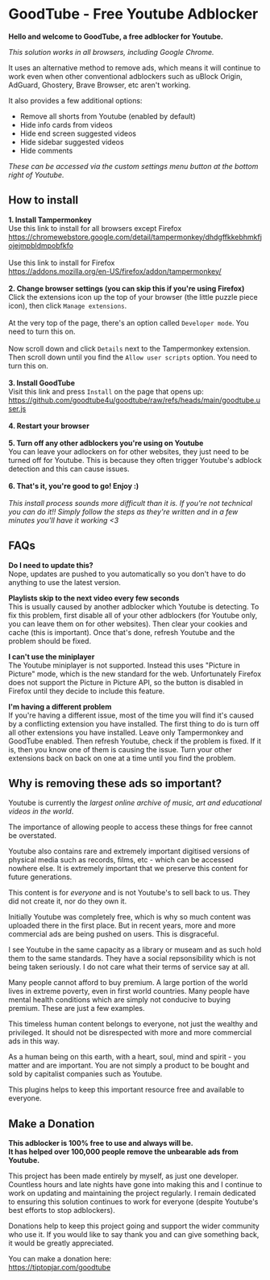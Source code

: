# GoodTube - Free Youtube Adblocker
**Hello and welcome to GoodTube, a free adblocker for Youtube.**

*This solution works in all browsers, including Google Chrome.*

It uses an alternative method to remove ads, which means it will continue to work even when other conventional adblockers such as uBlock Origin, AdGuard, Ghostery, Brave Browser, etc aren't working.

It also provides a few additional options:
- Remove all shorts from Youtube (enabled by default)
- Hide info cards from videos
- Hide end screen suggested videos
- Hide sidebar suggested videos
- Hide comments

*These can be accessed via the custom settings menu button at the bottom right of Youtube.*

## How to install
**1. Install Tampermonkey**<br>
Use this link to install for all browsers except Firefox<br>
https://chromewebstore.google.com/detail/tampermonkey/dhdgffkkebhmkfjojejmpbldmpobfkfo<br><br>
Use this link to install for Firefox<br>
https://addons.mozilla.org/en-US/firefox/addon/tampermonkey/
<br><br>
**2. Change browser settings (you can skip this if you're using Firefox)**<br>
Click the extensions icon up the top of your browser (the little puzzle piece icon), then click `Manage extensions`.<br><br>
At the very top of the page, there's an option called `Developer mode`. You need to turn this on.<br><br>
Now scroll down and click `Details` next to the Tampermonkey extension. Then scroll down until you find the `Allow user scripts` option. You need to turn this on.
<br><br>
**3. Install GoodTube**<br>
Visit this link and press `Install` on the page that opens up:<br>
https://github.com/goodtube4u/goodtube/raw/refs/heads/main/goodtube.user.js
<br><br>
**4. Restart your browser**
<br><br>
**5. Turn off any other adblockers you're using on Youtube**<br>
You can leave your adlockers on for other websites, they just need to be turned off for Youtube. This is because they often trigger Youtube's adblock detection and this can cause issues.
<br><br>
**6. That's it, you're good to go! Enjoy :)**
<br><br>
*This install process sounds more difficult than it is. If you're not technical you can do it!! Simply follow the steps as they're written and in a few minutes you'll have it working <3*


## FAQs
**Do I need to update this?**<br>
Nope, updates are pushed to you automatically so you don't have to do anything to use the latest version.

**Playlists skip to the next video every few seconds**<br>
This is usually caused by another adblocker which Youtube is detecting. To fix this problem, first disable all of your other adblockers (for Youtube only, you can leave them on for other websites). Then clear your cookies and cache (this is important). Once that's done, refresh Youtube and the problem should be fixed.

**I can't use the miniplayer**<br>
The Youtube miniplayer is not supported. Instead this uses "Picture in Picture" mode, which is the new standard for the web. Unfortunately Firefox does not support the Picture in Picture API, so the button is disabled in Firefox until they decide to include this feature.

**I'm having a different problem**<br>
If you're having a different issue, most of the time you will find it's caused by a conflicting extension you have installed. The first thing to do is turn off all other extensions you have installed. Leave only Tampermonkey and GoodTube enabled. Then refresh Youtube, check if the problem is fixed. If it is, then you know one of them is causing the issue. Turn your other extensions back on back on one at a time until you find the problem.


## Why is removing these ads so important?
Youtube is currently the _largest online archive of music, art and educational videos in the world_.<br>

The importance of allowing people to access these things for free cannot be overstated.<br>

Youtube also contains rare and extremely important digitised versions of physical media such as records, films, etc - which can be accessed nowhere else. It is extremely important that we preserve this content for future generations.<br>

This content is for _everyone_ and is not Youtube's to sell back to us. They did not create it, nor do they own it.<br>

Initially Youtube was completely free, which is why so much content was uploaded there in the first place. But in recent years, more and more commercial ads are being pushed on users. This is disgraceful.<br>

I see Youtube in the same capacity as a library or museam and as such hold them to the same standards. They have a social repsonsibility which is not being taken seriously. I do not care what their terms of service say at all.<br>

Many people cannot afford to buy premium. A large portion of the world lives in extreme poverty, even in first world countries. Many people have mental health conditions which are simply not conducive to buying premium. These are just a few examples.<br>

This timeless human content belongs to everyone, not just the wealthy and privileged. It should not be disrespected with more and more commercial ads in this way.<br>

As a human being on this earth, with a heart, soul, mind and spirit - you matter and are important. You are not simply a product to be bought and sold by capitalist companies such as Youtube.<br>

This plugins helps to keep this important resource free and available to everyone.


## Make a Donation
**This adblocker is 100% free to use and always will be.<br>
It has helped over 100,000 people remove the unbearable ads from Youtube.**<br>

This project has been made entirely by myself, as just one developer. Countless hours and late nights have gone into making this and I continue to work on updating and maintaining the project regularly. I remain dedicated to ensuring this solution continues to work for everyone (despite Youtube's best efforts to stop adblockers).<br>

Donations help to keep this project going and support the wider community who use it. If you would like to say thank you and can give something back, it would be greatly appreciated.<br>

You can make a donation here:<br>
https://tiptopjar.com/goodtube
